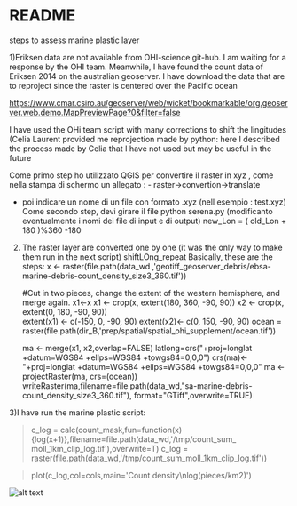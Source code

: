 # README



steps to assess marine plastic layer

1)Eriksen data are not available from OHI-science git-hub. I am waiting for a response by the OHI team.
Meanwhile, I have found the count data of Eriksen 2014 on the australian geoserver. 
I have download the data that are to reproject since the raster is centered over the Pacific ocean

https://www.cmar.csiro.au/geoserver/web/wicket/bookmarkable/org.geoserver.web.demo.MapPreviewPage?0&filter=false

I have used the OHi team script with many corrections to shift the lingitudes 
(Celia Laurent provided me reprojection made by python:
    here I described the process made by Celia that I have not used but may be useful 
  in the future
  
  Come primo step ho utilizzato QGIS per convertire il raster in xyz , come nella stampa di schermo un allegato :
    - raster->convertion->translate
  - poi indicare un nome di un file con formato .xyz (nell esempio : test.xyz)
Come secondo step, devi girare il file python serena.py (modificanto eventualmente i nomi dei file di input e di output)
                new_Lon = ( old_Lon + 180 )%360 -180      
                
2) The raster layer are converted one by one (it was the only way to make them run in the next script)
   shiftLOng_repeat
   Basically, these are the steps:
   x <- raster(file.path(data_wd ,'geotiff_geoserver_debris/ebsa-marine-debris-count_density_size3_360.tif'))
  
   #Cut in two pieces, change the extent of the western hemisphere, and merge again.
   x1<-x
   x1 <- crop(x, extent(180, 360, -90, 90))
   x2 <- crop(x, extent(0, 180, -90, 90))   
   extent(x1) <- c(-150, 0, -90, 90)
   extent(x2)<- c(0, 150, -90, 90)
   ocean = raster(file.path(dir_B,'prep/spatial/spatial_ohi_supplement/ocean.tif'))
   
   ma <- merge(x1, x2,overlap=FALSE)
   latlong=crs("+proj=longlat +datum=WGS84 +ellps=WGS84 +towgs84=0,0,0")
   crs(ma)<-"+proj=longlat +datum=WGS84 +ellps=WGS84 +towgs84=0,0,0"
   ma <- projectRaster(ma, crs=(ocean))
   writeRaster(ma,filename=file.path(data_wd,"sa-marine-debris-count_density_size3_360.tif"), format="GTiff",overwrite=TRUE)
   
3)I have run the marine plastic script:

>  c_log = calc(count_mask,fun=function(x){log(x+1)},filename=file.path(data_wd,'/tmp/count_sum_    moll_1km_clip_log.tif'),overwrite=T)
>    c_log = raster(file.path(data_wd,'/tmp/count_sum_moll_1km_clip_log.tif'))
    
>    plot(c_log,col=cols,main='Count density\nlog(pieces/km2)')
  
  ![alt text](https://journals.plos.org/plosone/article?id=10.1371/journal.pone.0111913)
  
  
